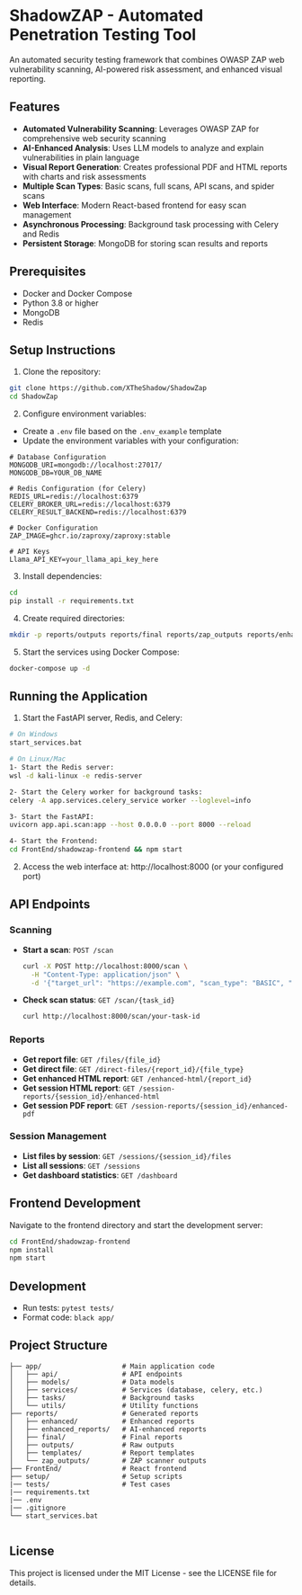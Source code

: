 # ShadowZAP - Automated Penetration Testing Tool

An automated security testing framework that combines OWASP ZAP web vulnerability scanning, AI-powered risk assessment, and enhanced visual reporting.

## Features

- **Automated Vulnerability Scanning**: Leverages OWASP ZAP for comprehensive web security scanning
- **AI-Enhanced Analysis**: Uses LLM models to analyze and explain vulnerabilities in plain language
- **Visual Report Generation**: Creates professional PDF and HTML reports with charts and risk assessments
- **Multiple Scan Types**: Basic scans, full scans, API scans, and spider scans
- **Web Interface**: Modern React-based frontend for easy scan management
- **Asynchronous Processing**: Background task processing with Celery and Redis
- **Persistent Storage**: MongoDB for storing scan results and reports

## Prerequisites

- Docker and Docker Compose
- Python 3.8 or higher
- MongoDB
- Redis

## Setup Instructions

1. Clone the repository:
```bash
git clone https://github.com/XTheShadow/ShadowZap
cd ShadowZap
```

2. Configure environment variables:
- Create a `.env` file based on the `.env_example` template
- Update the environment variables with your configuration:
```
# Database Configuration
MONGODB_URI=mongodb://localhost:27017/
MONGODB_DB=YOUR_DB_NAME

# Redis Configuration (for Celery)
REDIS_URL=redis://localhost:6379
CELERY_BROKER_URL=redis://localhost:6379
CELERY_RESULT_BACKEND=redis://localhost:6379

# Docker Configuration
ZAP_IMAGE=ghcr.io/zaproxy/zaproxy:stable

# API Keys
Llama_API_KEY=your_llama_api_key_here
```

3. Install dependencies:
```bash
cd
pip install -r requirements.txt
```

4. Create required directories:
```bash
mkdir -p reports/outputs reports/final reports/zap_outputs reports/enhanced_reports
```

5. Start the services using Docker Compose:
```bash
docker-compose up -d
```

## Running the Application

1. Start the FastAPI server, Redis, and Celery:
```bash
# On Windows
start_services.bat

# On Linux/Mac
1- Start the Redis server:
wsl -d kali-linux -e redis-server

2- Start the Celery worker for background tasks:
celery -A app.services.celery_service worker --loglevel=info

3- Start the FastAPI:
uvicorn app.api.scan:app --host 0.0.0.0 --port 8000 --reload

4- Start the Frontend:
cd FrontEnd/shadowzap-frontend && npm start
```

2. Access the web interface at: http://localhost:8000 (or your configured port)

## API Endpoints

### Scanning

- **Start a scan**: `POST /scan`
  ```bash
  curl -X POST http://localhost:8000/scan \
    -H "Content-Type: application/json" \
    -d '{"target_url": "https://example.com", "scan_type": "BASIC", "report_type": "ENHANCED", "report_format": "HTML"}'
  ```

- **Check scan status**: `GET /scan/{task_id}`
  ```bash
  curl http://localhost:8000/scan/your-task-id
  ```

### Reports

- **Get report file**: `GET /files/{file_id}`
- **Get direct file**: `GET /direct-files/{report_id}/{file_type}`
- **Get enhanced HTML report**: `GET /enhanced-html/{report_id}`
- **Get session HTML report**: `GET /session-reports/{session_id}/enhanced-html`
- **Get session PDF report**: `GET /session-reports/{session_id}/enhanced-pdf`

### Session Management

- **List files by session**: `GET /sessions/{session_id}/files`
- **List all sessions**: `GET /sessions`
- **Get dashboard statistics**: `GET /dashboard`

## Frontend Development

Navigate to the frontend directory and start the development server:

```bash
cd FrontEnd/shadowzap-frontend
npm install
npm start
```

## Development

- Run tests: `pytest tests/`
- Format code: `black app/`

## Project Structure

```
├── app/                    # Main application code
│   ├── api/                # API endpoints
│   ├── models/             # Data models
│   ├── services/           # Services (database, celery, etc.)
│   ├── tasks/              # Background tasks
│   └── utils/              # Utility functions
├── reports/                # Generated reports
│   ├── enhanced/           # Enhanced reports
│   ├── enhanced_reports/   # AI-enhanced reports
│   ├── final/              # Final reports
│   ├── outputs/            # Raw outputs
│   ├── templates/          # Report templates
│   └── zap_outputs/        # ZAP scanner outputs
├── FrontEnd/               # React frontend
├── setup/                  # Setup scripts
|── tests/                  # Test cases
|── requirements.txt
|── .env
|── .gitignore
└── start_services.bat


```

## License

This project is licensed under the MIT License - see the LICENSE file for details.
